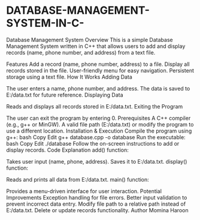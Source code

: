 # DATABASE-MANAGEMENT-SYSTEM-IN-C-
Database Management System
Overview
This is a simple Database Management System written in C++ that allows users to add and display records (name, phone number, and address) from a text file.

Features
Add a record (name, phone number, address) to a file.
Display all records stored in the file.
User-friendly menu for easy navigation.
Persistent storage using a text file.
How It Works
Adding Data

The user enters a name, phone number, and address.
The data is saved to E:/data.txt for future reference.
Displaying Data

Reads and displays all records stored in E:/data.txt.
Exiting the Program

The user can exit the program by entering 0.
Prerequisites
A C++ compiler (e.g., g++ or MinGW).
A valid file path (E:/data.txt) or modify the program to use a different location.
Installation & Execution
Compile the program using g++:
bash
Copy
Edit
g++ database.cpp -o database
Run the executable:
bash
Copy
Edit
./database
Follow the on-screen instructions to add or display records.
Code Explanation
add() function:

Takes user input (name, phone, address).
Saves it to E:/data.txt.
display() function:

Reads and prints all data from E:/data.txt.
main() function:

Provides a menu-driven interface for user interaction.
Potential Improvements
Exception handling for file errors.
Better input validation to prevent incorrect data entry.
Modify file path to a relative path instead of E:/data.txt.
Delete or update records functionality.
Author
Momina Haroon
